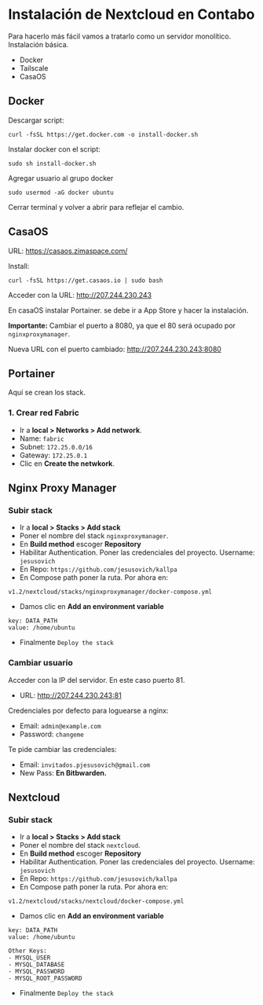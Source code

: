# Instalación de Nextcloud en Contabo

Para hacerlo más fácil vamos a tratarlo como un servidor monolítico. Instalación básica.

- Docker
- Tailscale
- CasaOS

## Docker

Descargar script:

```
curl -fsSL https://get.docker.com -o install-docker.sh
```

Instalar docker con el script:

```
sudo sh install-docker.sh
```

Agregar usuario al grupo docker

```
sudo usermod -aG docker ubuntu
```

Cerrar terminal y volver a abrir para reflejar el cambio.

## CasaOS

URL: https://casaos.zimaspace.com/

Install:

```
curl -fsSL https://get.casaos.io | sudo bash
```
Acceder con la URL: http://207.244.230.243

En casaOS instalar Portainer. se debe ir a App Store y hacer la instalación.

**Importante:** Cambiar el puerto a 8080, ya que el 80 será ocupado por `nginxproxymanager`.

Nueva URL con el puerto cambiado: http://207.244.230.243:8080

## Portainer

Aquí se crean los stack.

### 1. Crear red Fabric

- Ir a **local > Networks > Add network**.
- Name: `fabric`
- Subnet: `172.25.0.0/16`
- Gateway: `172.25.0.1`
- Clic en **Create the netwkork**.

## Nginx Proxy Manager

### Subir stack

- Ir a **local > Stacks > Add stack**
- Poner el nombre del stack `nginxproxymanager`.
- En **Build method** escoger **Repository**
- Habilitar Authentication. Poner las credenciales del proyecto. Username: `jesusovich`
- En Repo: `https://github.com/jesusovich/kallpa`
- En Compose path poner la ruta. Por ahora en:

```
v1.2/nextcloud/stacks/nginxproxymanager/docker-compose.yml
```

- Damos clic en **Add an environment variable**

```
key: DATA_PATH
value: /home/ubuntu
```

- Finalmente `Deploy the stack`

### Cambiar usuario

Acceder con la IP del servidor. En este caso puerto 81.

- URL: http://207.244.230.243:81

Credenciales por defecto para loguearse a nginx:

- Email: `admin@example.com`
- Password: `changeme`

Te pide cambiar las credenciales:

- Email: `invitados.pjesusovich@gmail.com`
- New Pass: **En Bitbwarden.**

## Nextcloud

### Subir stack

- Ir a **local > Stacks > Add stack**
- Poner el nombre del stack `nextcloud`.
- En **Build method** escoger **Repository**
- Habilitar Authentication. Poner las credenciales del proyecto. Username: `jesusovich`
- En Repo: `https://github.com/jesusovich/kallpa`
- En Compose path poner la ruta. Por ahora en:

```
v1.2/nextcloud/stacks/nextcloud/docker-compose.yml
```

- Damos clic en **Add an environment variable**

```
key: DATA_PATH
value: /home/ubuntu

Other Keys:
- MYSQL_USER
- MYSQL_DATABASE
- MYSQL_PASSWORD
- MYSQL_ROOT_PASSWORD
```

- Finalmente `Deploy the stack`